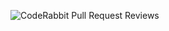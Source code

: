![CodeRabbit Pull Request Reviews](https://img.shields.io/coderabbit/prs/github/pinhaocrypto/montgomery?utm_source=oss&utm_medium=github&utm_campaign=pinhaocrypto%2Fmontgomery&labelColor=171717&color=FF570A&link=https%3A%2F%2Fcoderabbit.ai&label=CodeRabbit+Reviews)
